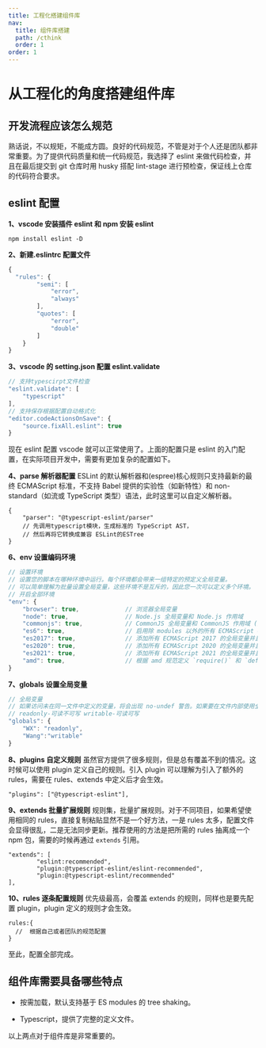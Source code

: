 ```yaml
---
title: 工程化搭建组件库
nav:
  title: 组件库搭建
  path: /cthink
  order: 1
order: 1
---
```


# 从工程化的角度搭建组件库

## 开发流程应该怎么规范

熟话说，不以规矩，不能成方圆。良好的代码规范，不管是对于个人还是团队都非常重要。为了提供代码质量和统一代码规范，我选择了 eslint 来做代码检查，并且在最后提交到 git 仓库时用 husky 搭配 lint-stage 进行预检查，保证线上仓库的代码符合要求。

## eslint 配置

**1、vscode 安装插件 eslint 和 npm 安装 eslint**

```
npm install eslint -D
```

**2、新建.eslintrc 配置文件**

```js
{
  "rules": {
        "semi": [
            "error",
            "always"
        ],
        "quotes": [
            "error",
            "double"
        ]
    }
}
```

**3、vscode 的 setting.json 配置 eslint.validate**

```js
// 支持typescirpt文件检查
"eslint.validate": [
    "typescript"
],
// 支持保存根据配置自动格式化
"editor.codeActionsOnSave": {
    "source.fixAll.eslint": true
}
```

现在 eslint 配置 vscode 就可以正常使用了。上面的配置只是 eslint 的入门配置，在实际项目开发中，需要有更加复杂的配置如下。

**4、parse 解析器配置**
ESLint 的默认解析器和(espree)核心规则只支持最新的最终 ECMAScript 标准，不支持 Babel 提供的实验性（如新特性）和 non-standard（如流或 TypeScript 类型）语法，此时这里可以自定义解析器。

```
{
    "parser": "@typescript-eslint/parser"
    // 先调用typescript模块，生成标准的 TypeScript AST，
    // 然后再将它转换成兼容 ESLint的ESTree
}

```

**6、env 设置编码环境**

```js
// 设置环境
// 设置您的脚本在哪种环境中运行。每个环境都会带来一组特定的预定义全局变量。
// 可以简单理解为批量设置全局变量，这些环境不是互斥的，因此您一次可以定义多个环境。
// 开启全部环境
"env": {
    "browser": true,             // 浏览器全局变量
    "node": true,                // Node.js 全局变量和 Node.js 作用域
    "commonjs": true,            // CommonJS 全局变量和 CommonJS 作用域 (启用此环境用于使用 Browserify/WebPack 的 browser-only 代码)
    "es6": true,                 // 启用除 modules 以外的所有 ECMAScript 6 特性  (这会自动将 `ecmaVersion` 解析器选项设置为 6)
    "es2017": true,              // 添加所有 ECMAScript 2017 的全局变量并且自动设置 `ecmaVersion` 解析器选项设置为 8
    "es2020": true,              // 添加所有 ECMAScript 2020 的全局变量并且自动设置 `ecmaVersion` 解析器选项设置为 11
    "es2021": true,              // 添加所有 ECMAScript 2021 的全局变量并且自动设置 `ecmaVersion` 解析器选项设置为 12
    "amd": true,                 // 根据 amd 规范定义 `require()` 和 `define()` 作为全局变量
}
```

**7、globals 设置全局变量**

```js
// 全局变量
// 如果访问未在同一文件中定义的变量，将会出现 no-undef 警告。如果要在文件内部使用全局变量，为了让 ESLint 不会出现警告，需要进行定义。
// readonly-可读不可写 writable-可读可写
"globals": {
    "WX": "readonly",
    "Wang":"writable"
}
```

**8、plugins 自定义规则**
虽然官方提供了很多规则，但是总有覆盖不到的情况。这时候可以使用 plugin 定义自己的规则。引入 plugin 可以理解为引入了额外的 rules，需要在 rules、extends 中定义后才会生效。

```
"plugins": ["@typescript-eslint"],
```

**9、extends 批量扩展规则**
规则集，批量扩展规则。对于不同项目，如果希望使用相同的 rules，直接复制粘贴显然不是一个好方法，一是 rules 太多，配置文件会显得很乱，二是无法同步更新。推荐使用的方法是把所需的 rules 抽离成一个 npm 包，需要的时候再通过 `extends` 引用。

```
"extends": [
        "eslint:recommended",
        "plugin:@typescript-eslint/eslint-recommended",
        "plugin:@typescript-eslint/recommended"
],
```

**10、rules 逐条配置规则**
优先级最高，会覆盖 extends 的规则，同样也是要先配置 plugin，plugin 定义的规则才会生效。

```
rules:{
  //  根据自己或者团队的规范配置
}
```

至此，配置全部完成。

## 组件库需要具备哪些特点

- 按需加载，默认支持基于 ES modules 的 tree shaking。

- Typescript，提供了完整的定义文件。

以上两点对于组件库是非常重要的。
